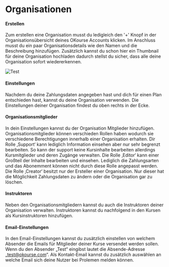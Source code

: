 # Organisationen

#### Erstellen
Zum erstellen eine Organisation musst du ledigleich den '+' Knopf in der Organisationsübersicht deines OKourse Accounts klicken. Im Anschluss musst du ein paar Organisationsdetails wie den Namen und die Beschreibung hinzufügen. Zusätzlich kannst du schon hier ein Thumbnail für deine Organisation hochladen dadurch stellst du sicher, dass alle deine Organisation sofort wiedererkennen.

![Test](https://www.hanse-haus.de/fileadmin/_processed_/7/b/csm_fertighaus-bauen-startseiten-bild_d13e0ec91d.jpg)

#### Einstellungen

Nachdem du deine Zahlungsdaten angegeben hast und dich für einen Plan entschieden hast, kannst du deine Organisation verwenden. Die Einstellungen deiner Organisation findest du oben rechts in der Ecke.

#### Organisationsmitglieder

In dein Einstellungen kannst du der Organisation Mitglieder hinzufügen. Organisationsmitglieder können verschieden Rollen haben wodurch sie verschiedene Berechtigungen innerhalb einer Organisation erhalten. 
Dir Rolle ‚Support‘ kann lediglich Information einsehen aber nur sehr begrenzt bearbeiten. So kann der support keine Kursinhalte bearbeiten allerdings Kursmitglieder und deren Zugänge verwalten.
Die Rolle ‚Editor‘ kann einer Großteil der Inhalte bearbeiten und einsehen. Lediglich die Zahlungsarten und das Abonemment können nicht durch diese Rolle angepasst werden.
Die Rolle ‚Creator‘ besitzt nur der Ersteller einer Organisation. Nur dieser hat die Möglichkeit Zahlungsdaten zu ändern oder die Organisation gar zu löschen.

#### Instruktoren

Neben den Organisationsmitgliedern kannst du auch die Instruktoren deiner Organisation verwalten. Instruktoren kannst du nachfolgend in den Kursen als Kursinstruktoren hinzufügen.

#### Email-Einstellungen

In den Email-Einstellungen kannst du zusätzlich einstellen von welchem Absender die Emails für Mitglieder deiner Kurse versendet werden sollen. Wenn du den Absender „Test“ eingibst lautet die Absende-Adresse „test@okourse.com“. Als Kontakt-Email kannst du zusätzlich auswählen an welche Email sich deine Nutzer bei Prolemen melden können.
